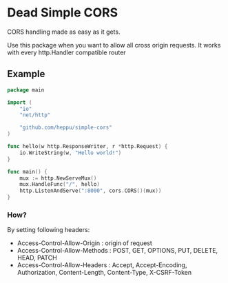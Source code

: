 # Dead Simple CORS
CORS handling made as easy as it gets.

Use this package when you want to allow all cross origin requests. It works with every http.Handler compatible router

## Example
```go
package main

import (
	"io"
	"net/http"

	"github.com/heppu/simple-cors"
)

func hello(w http.ResponseWriter, r *http.Request) {
	io.WriteString(w, "Hello world!")
}

func main() {
	mux := http.NewServeMux()
	mux.HandleFunc("/", hello)
	http.ListenAndServe(":8000", cors.CORS()(mux))
}
```

### How?
By setting following headers:
- Access-Control-Allow-Origin  : origin of request
- Access-Control-Allow-Methods : POST, GET, OPTIONS, PUT, DELETE, HEAD, PATCH
- Access-Control-Allow-Headers : Accept, Accept-Encoding, Authorization, Content-Length, Content-Type, X-CSRF-Token
